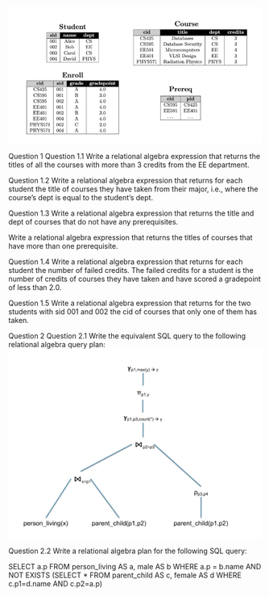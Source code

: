 ![Homework Tables](images/tables.png)

Question 1 
Question 1.1 
Write a relational algebra expression that returns the titles of all the courses with more than 3 credits from the EE department. 

Question 1.2 
Write a relational algebra expression that returns for each student the title of courses they have taken from their major, i.e., where the course’s dept is equal to the student’s dept.

Question 1.3
Write a relational algebra expression that returns the title and dept of courses that do not have any prerequisites.

Write a relational algebra expression that returns the titles of courses that have more than one prerequisite.

Question 1.4
Write a relational algebra expression that returns for each student the number of failed credits. The failed credits for a student is the number of credits of courses they have taken and have scored a gradepoint of less than 2.0.

Question 1.5
Write a relational algebra expression that returns for the two students with sid 001 and 002 the cid of courses that only one of them has taken.

Question 2
Question 2.1 
Write the equivalent SQL query to the following relational algebra query plan:
![Homework Tree](images/tree.png)

Question 2.2 
Write a relational algebra plan for the following SQL query:

SELECT a.p
FROM   person_living AS a, male AS b
WHERE  a.p = b.name AND
       NOT EXISTS (SELECT *
                   FROM   parent_child AS c, female AS d
                   WHERE  c.p1=d.name AND c.p2=a.p)